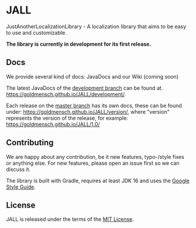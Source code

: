 # JALL

JustAnotherLocalizationLibrary - A localization library that aims to be easy to use and customizable.

**The library is currently in development for its first release.**

## Docs

We provide several kind of docs: JavaDocs and our Wiki (coming soon)

The latest JavaDocs of the [development branch](https://github.com/Goldmensch/JALL/tree/development) can be found at.
https://goldmensch.github.io/JALL/development/.

Each release on the [master branch](https://github.com/Goldmensch/JALL/tree/masster) has its own docs, these can be found under:
https://goldmensch.github.io/JALL/version/, where "version" represents the version of the release, for example:
https://goldmensch.github.io/JALL/1.0/

## Contributing

We are happy about any contribution, be it new features, typo-/style fixes or anything else. For new features, please
open an issue first so we can discuss it.

The library is built with Gradle, requires at least JDK 16 and uses
the [Google Style Guide](https://google.github.io/styleguide/javaguide.html).

## License

JALL is released under the terms of the [MIT License](https://github.com/Goldmensch/JALL/blob/master/LICENSE).
